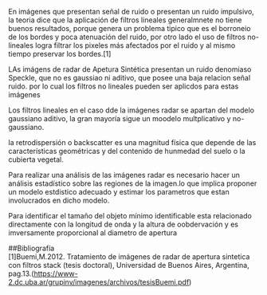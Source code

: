 En imágenes que presentan señal de ruido o presentan un ruido impulsivo, la teoria dice que la aplicación de filtros lineales generalmnete no tiene buenos resultados, porque genera un problema tipico que es el borroneio de los bordes y poca atenuación del ruido, por otro lado el uso de filtros no-lineales logra filtrar los pixeles más afectados por el ruido y al mismo tiempo preservar los bordes.[1]

LAs imágens de radar de Apetura Sintética presentan un ruido denomiaso Speckle, que no es gaussiao ni aditivo, que posee una baja relacion señal ruido. por lo cual los filtros no lineales pueden ser aplicdos para estas imágenes

Los filtros lineales en el caso dde la imágenes radar se apartan del modelo gaussiano aditivo, la gran mayoría sigue un moodelo multplicativo y no-gaussiano.

la retrodispersión o backscatter es una magnitud física que depende de las características geométricas y del contenido de hunmedad del suelo o la cubierta vegetal.


Para realizar una análisis de las imágenes radar es necesario hacer un análisis estadístico sobre las regiones de la imagen.lo que implica proponer un modelo estdistico adecuado y estimar los parametros que estan involucrados en dicho modelo.

Para identificar el tamaño del objeto mínimo identificable esta relacionado directamente con la longitud de onda y la altura de oobdervación y es imversamente proporcional al diametro de apertura



##Bibliografía  
[1]Buemi,M.2012. Tratamiento de imágenes de radar de apertura sintetica con filtros stack (tesis doctoral), Universidad de Buenos Aires, Argentina, pag.13.(https://www-2.dc.uba.ar/grupinv/imagenes/archivos/tesisBuemi.pdf)
